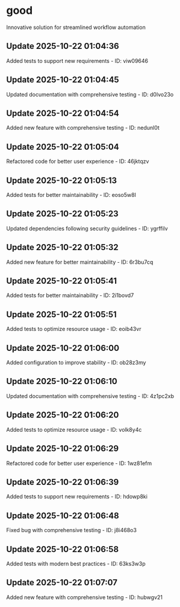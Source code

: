 # good
Innovative solution for streamlined workflow automation

## Update 2025-10-22 01:04:36
Added tests to support new requirements - ID: viw09646


## Update 2025-10-22 01:04:45
Updated documentation with comprehensive testing - ID: d0lvo23o


## Update 2025-10-22 01:04:54
Added new feature with comprehensive testing - ID: nedunl0t


## Update 2025-10-22 01:05:04
Refactored code for better user experience - ID: 46jktqzv


## Update 2025-10-22 01:05:13
Added tests for better maintainability - ID: eoso5w8l


## Update 2025-10-22 01:05:23
Updated dependencies following security guidelines - ID: ygrffilv


## Update 2025-10-22 01:05:32
Added new feature for better maintainability - ID: 6r3bu7cq


## Update 2025-10-22 01:05:41
Added tests for better maintainability - ID: 2i1bovd7


## Update 2025-10-22 01:05:51
Added tests to optimize resource usage - ID: eoib43vr


## Update 2025-10-22 01:06:00
Added configuration to improve stability - ID: ob28z3my


## Update 2025-10-22 01:06:10
Updated documentation with comprehensive testing - ID: 4z1pc2xb


## Update 2025-10-22 01:06:20
Added tests to optimize resource usage - ID: volk8y4c


## Update 2025-10-22 01:06:29
Refactored code for better user experience - ID: 1wz81efm


## Update 2025-10-22 01:06:39
Added tests to support new requirements - ID: hdowp8ki


## Update 2025-10-22 01:06:48
Fixed bug with comprehensive testing - ID: j8i468o3


## Update 2025-10-22 01:06:58
Added tests with modern best practices - ID: 63ks3w3p


## Update 2025-10-22 01:07:07
Added new feature with comprehensive testing - ID: hubwgv21

